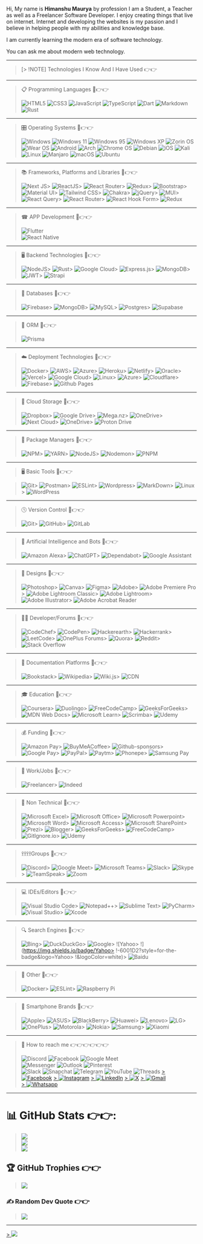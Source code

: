 
Hi, My name is **Himanshu Maurya** by profession I am a Student, a Teacher as well as a Freelancer Software Developer. I enjoy creating things that live on internet. Internet and developing the websites is my passion and I believe in helping people with my abilities and knowledge base.

I am currently learning the modern era of software technology.

You can ask me about modern web technology.
***

> [> !NOTE]
>  Technologies I Know And I Have Used 👉👉

*** 
>  📋 Programming Languages 💪👉👉
>
> ![HTML5](https://img.shields.io/badge/html5-%23E34F26.svg?style=flat&logo=html5&logoColor=white)
> ![CSS3](https://img.shields.io/badge/css3-%231572B6.svg?style=flat&logo=css3&logoColor=white)
> ![JavaScript](https://img.shields.io/badge/javascript-%23323330.svg?style=flat&logo=javascript&logoColor=%23F7DF1E)
> ![TypeScript](https://img.shields.io/badge/typescript-%23007ACC.svg?style=flat&logo=typescript&logoColor=white)
> ![Dart](https://img.shields.io/badge/dart-%230175C2.svg?style=for-the-badge&logo=dart&logoColor=white)
> ![Markdown](https://img.shields.io/badge/markdown-%23000000.svg?style=for-the-badge&logo=markdown&logoColor=white)
> ![Rust](https://img.shields.io/badge/rust-%23000000.svg?style=for-the-badge&logo=rust&logoColor=white)
*** 

>  🎛️ Operating Systems 💪👉👉  
>
> ![Windows](https://img.shields.io/badge/Windows-0078D6?style=for-the-badge&logo=windows&logoColor=white)
> ![Windows 11](https://img.shields.io/badge/Windows%2011-%230079d5.svg?style=for-the-badge&logo=Windows%2011&logoColor=white)
> ![Windows 95](https://img.shields.io/badge/Windows%2095-008484?style=for-the-badge&logo=windows95&logoColor=white)
> ![Windows XP](https://img.shields.io/badge/Windows%20xp-003399?style=for-the-badge&logo=windowsxp&logoColor=white)
> ![Zorin OS](https://img.shields.io/badge/-Zorin%20OS-%2310AAEB?style=for-the-badge&logo=zorin&logoColor=white)
> ![Wear OS](https://img.shields.io/badge/-Wear%20OS-4285F4?style=for-the-badge&logo=wear-os&logoColor=white)
> ![Android](https://img.shields.io/badge/Android-3DDC84?style=for-the-badge&logo=android&logoColor=white)
> ![Arch](https://img.shields.io/badge/Arch%20Linux-1793D1?logo=arch-linux&logoColor=fff&style=for-the-badge)
> ![Chrome OS](https://img.shields.io/badge/chrome%20os-3d89fc?style=for-the-badge&logo=google%20chrome&logoColor=white)
> ![Debian](https://img.shields.io/badge/Debian-D70A53?style=for-the-badge&logo=debian&logoColor=white)
> ![iOS](https://img.shields.io/badge/iOS-000000?style=for-the-badge&logo=ios&logoColor=white)
> ![Kali](https://img.shields.io/badge/Kali-268BEE?style=for-the-badge&logo=kalilinux&logoColor=white)
> ![Linux](https://img.shields.io/badge/Linux-FCC624?style=for-the-badge&logo=linux&logoColor=black)
> ![Manjaro](https://img.shields.io/badge/Manjaro-35BF5C?style=for-the-badge&logo=Manjaro&logoColor=white)
> ![macOS](https://img.shields.io/badge/mac%20os-000000?style=for-the-badge&logo=macos&logoColor=F0F0F0)
> ![Ubuntu](https://img.shields.io/badge/Ubuntu-E95420?style=for-the-badge&logo=ubuntu&logoColor=white)

*** 
>  📚 Frameworks, Platforms and Libraries 💪👉👉  
>
> ![Next JS](https://img.shields.io/badge/Next-black?style=for-the-badge&logo=next.js&logoColor=white)> ![ReactJS](https://img.shields.io/badge/React-20232A?style=for-the-badge&logo=react&logoColor=61DAFB)> ![React Router](https://img.shields.io/badge/React_Router-CA4245?style=for-the-badge&logo=react-router&logoColor=white)> ![Redux](https://img.shields.io/badge/Redux-593D88?style=for-the-badge&logo=redux&logoColor=white)> ![Bootstrap](https://img.shields.io/badge/bootstrap-%23563D7C.svg?style=flat&logo=bootstrap&logoColor=white)> ![Material UI](https://img.shields.io/badge/Material%20UI-007FFF?style=for-the-badge&logo=mui&logoColor=white)> ![Tailwind CSS](https://img.shields.io/badge/Tailwind_CSS-38B2AC?style=for-the-badge&logo=tailwind-css&logoColor=white)> ![Chakra](https://img.shields.io/badge/chakra-%234ED1C5.svg?style=for-the-badge&logo=chakraui&logoColor=white)> ![jQuery](https://img.shields.io/badge/jquery-%230769AD.svg?style=for-the-badge&logo=jquery&logoColor=white)> ![MUI](https://img.shields.io/badge/MUI-%230081CB.svg?style=for-the-badge&logo=mui&logoColor=white)> ![React Query](https://img.shields.io/badge/-React%20Query-FF4154?style=for-the-badge&logo=react%20query&logoColor=white)> ![React Router](https://img.shields.io/badge/React_Router-CA4245?style=for-the-badge&logo=react-router&logoColor=white)> ![React Hook Form](https://img.shields.io/badge/React%20Hook%20Form-%23EC5990.svg?style=for-the-badge&logo=reacthookform&logoColor=white)> ![Redux](https://img.shields.io/badge/redux-%23593d88.svg?style=for-the-badge&logo=redux&logoColor=white)  

  *** 
>  ☎ APP Development 💪👉👉
>  
> ![Flutter](https://img.shields.io/badge/Flutter-%2302569B.svg?style=for-the-badge&logo=Flutter&logoColor=white)  
> ![React Native](https://img.shields.io/badge/react_native-%2320232a.svg?style=for-the-badge&logo=react&logoColor=%2361DAFB)  

  *** 
>  🖥️ Backend Technologies 💪👉👉  
>
> ![NodeJS](https://img.shields.io/badge/node.js-6DA55F?style=flat&logo=node.js&logoColor=white)> ![Rust](https://img.shields.io/badge/Rust-000000?style=for-the-badge&logo=rust&logoColor=white)> ![Google Cloud](https://img.shields.io/badge/Google%20Cloud-%234285F4.svg?style=flat&logo=google-cloud&logoColor=white)> ![Express.js](https://img.shields.io/badge/express.js-%23404d59.svg?style=flat&logo=express&logoColor=%2361DAFB)> ![MongoDB](https://img.shields.io/badge/MongoDB-%234ea94b.svg?style=flat&logo=mongodb&logoColor=white)> ![JWT](https://img.shields.io/badge/JWT-black?style=for-the-badge&logo=JSON%20web%20tokens)> ![Strapi](https://img.shields.io/badge/strapi-%232E7EEA.svg?style=flat&logo=strapi&logoColor=white)  

  *** 
>  💾 Databases 💪👉👉  
>
> ![Firebase](https://img.shields.io/badge/Firebase-039BE5?style=for-the-badge&logo=Firebase&logoColor=white)> ![MongoDB](https://img.shields.io/badge/MongoDB-%234ea94b.svg?style=for-the-badge&logo=mongodb&logoColor=white)> ![MySQL](https://img.shields.io/badge/mysql-%2300f.svg?style=for-the-badge&logo=mysql&logoColor=white)> ![Postgres](https://img.shields.io/badge/postgres-%23316192.svg?style=for-the-badge&logo=postgresql&logoColor=white)> ![Supabase](https://img.shields.io/badge/Supabase-3ECF8E?style=for-the-badge&logo=supabase&logoColor=white)  

  *** 
>  🎋 ORM 💪👉👉  
>
> ![Prisma](https://img.shields.io/badge/Prisma-3982CE?style=for-the-badge&logo=Prisma&logoColor=white)  

  *** 
>  ☁️ Deployment Technologies 💪👉👉  
>
> ![Docker](https://img.shields.io/badge/docker-%230db7ed.svg?style=flat&logo=docker&logoColor=white)> ![AWS](https://img.shields.io/badge/AWS-%23FF9900.svg?style=flat&logo=amazon-aws&logoColor=white)> ![Azure](https://img.shields.io/badge/azure-%230072C6.svg?style=flat&logo=azure-devops&logoColor=white)> ![Heroku](https://img.shields.io/badge/heroku-%23430098.svg?style=flat&logo=heroku&logoColor=white)> ![Netlify](https://img.shields.io/badge/netlify-%23000000.svg?style=flat&logo=netlify&logoColor=#00C7B7)> ![Oracle](https://img.shields.io/badge/Oracle-F80000?style=flat&logo=oracle&logoColor=white)> ![Vercel](https://img.shields.io/badge/vercel-%23000000.svg?style=flat&logo=vercel&logoColor=white)> ![Google Cloud](https://img.shields.io/badge/Google%20Cloud-%234285F4.svg?style=flat&logo=google-cloud&logoColor=white)> ![Linux](https://img.shields.io/badge/linux-%20000000?style=flat&logo=linux&logoColor=white)> ![Azure](https://img.shields.io/badge/azure-%230072C6.svg?style=for-the-badge&logo=microsoftazure&logoColor=white)> ![Cloudflare](https://img.shields.io/badge/Cloudflare-F38020?style=for-the-badge&logo=Cloudflare&logoColor=white)> ![Firebase](https://img.shields.io/badge/firebase-%23039BE5.svg?style=for-the-badge&logo=firebase)> ![Github Pages](https://img.shields.io/badge/github%20pages-121013?style=for-the-badge&logo=github&logoColor=white)  

  *** 
>  📂 Cloud Storage 💪👉👉  
>
> ![Dropbox](https://img.shields.io/badge/Dropbox-%233B4D98.svg?style=for-the-badge&logo=Dropbox&logoColor=white)> ![Google Drive](https://img.shields.io/badge/Google%20Drive-4285F4?style=for-the-badge&logo=googledrive&logoColor=white)> ![Mega.nz](https://img.shields.io/badge/Mega-%23D90007.svg?style=for-the-badge&logo=Mega&logoColor=white)> ![OneDrive](https://img.shields.io/badge/OneDrive-white?style=for-the-badge&logo=Microsoft%20OneDrive&logoColor=0078D4)> ![Next Cloud](https://img.shields.io/badge/Next%20Cloud-0B94DE?style=for-the-badge&logo=nextcloud&logoColor=white)> ![OneDrive](https://img.shields.io/badge/OneDrive-0078D4.svg?style=for-the-badge&logo=microsoftonedrive&logoColor=white)> ![Proton Drive](https://img.shields.io/badge/Proton%20Drive-6d4aff?style=for-the-badge&logo=proton%20drive&logoColor=white)  

  *** 
>  💾 Package Managers 💪👉👉  
>  
> ![NPM](https://img.shields.io/badge/NPM-%23000000.svg?style=flat&logo=npm&logoColor=white)> ![YARN](https://img.shields.io/badge/Yarn-2C8EBB?style=for-the-badge&logo=yarn&logoColor=white)> ![NodeJS](https://img.shields.io/badge/node.js-6DA55F?style=for-the-badge&logo=node.js&logoColor=white)> ![Nodemon](https://img.shields.io/badge/NODEMON-%23323330.svg?style=for-the-badge&logo=nodemon&logoColor=%BBDEAD)> ![PNPM](https://img.shields.io/badge/pnpm-%234a4a4a.svg?style=for-the-badge&logo=pnpm&logoColor=f69220)  

  *** 
>  🖥️ Basic Tools 💪👉👉  
  
> ![Git](https://img.shields.io/badge/git-88CE02.svg?style=flat&logo=git&logoColor=white)> ![Postman](https://img.shields.io/badge/Postman-FF6C37?style=flat&logo=postman&logoColor=white)> ![ESLint](https://img.shields.io/badge/ESLint-4B3263?style=flat&logo=eslint&logoColor=white)> ![Wordpress](https://img.shields.io/badge/Wordpress-21759B?style=for-the-badge&logo=wordpress&logoColor=white)> ![MarkDown](https://img.shields.io/badge/Markdown-000000?style=for-the-badge&logo=markdown&logoColor=white)> ![Linux](https://img.shields.io/badge/linux-%20000000?style=flat&logo=linux&logoColor=white)> ![WordPress](https://img.shields.io/badge/WordPress-%23117AC9.svg?style=for-the-badge&logo=WordPress&logoColor=white)  

  *** 
>  🕓 Version Control 💪👉👉  
> 
> ![Git](https://img.shields.io/badge/git-%23F05033.svg?style=for-the-badge&logo=git&logoColor=white)> ![GitHub](https://img.shields.io/badge/github-%23121011.svg?style=for-the-badge&logo=github&logoColor=white)> ![GitLab](https://img.shields.io/badge/gitlab-%23181717.svg?style=for-the-badge&logo=gitlab&logoColor=white)  

  *** 
>  🤖 Artificial Intelligence and Bots 💪👉👉  
>  
> ![Amazon Alexa](https://img.shields.io/badge/amazon%20alexa-52b5f7?style=for-the-badge&logo=amazon%20alexa&logoColor=white)> ![ChatGPT](https://img.shields.io/badge/chatGPT-74aa9c?style=for-the-badge&logo=openai&logoColor=white)> ![Dependabot](https://img.shields.io/badge/dependabot-025E8C?style=for-the-badge&logo=dependabot&logoColor=white)> ![Google Assistant](https://img.shields.io/badge/google%20assistant-4285F4?style=for-the-badge&logo=google%20assistant&logoColor=white)  

  *** 
>  🎨 Designs 💪👉👉 
> 
> ![Photoshop](https://img.shields.io/badge/Adobe%20Photoshop-31A8FF?style=for-the-badge&logo=Adobe%20Photoshop&logoColor=black)> ![Canva](https://img.shields.io/badge/Canva-%2300C4CC.svg?&style=for-the-badge&logo=Canva&logoColor=white)> ![Figma](https://img.shields.io/badge/figma-%23F24E1E.svg?style=for-the-badge&logo=figma&logoColor=white)> ![Adobe](https://img.shields.io/badge/adobe-%23FF0000.svg?style=for-the-badge&logo=adobe&logoColor=white)> ![Adobe Premiere Pro](https://img.shields.io/badge/Adobe%20Premiere%20Pro-9999FF.svg?style=for-the-badge&logo=Adobe%20Premiere%20Pro&logoColor=white)> ![Adobe Lightroom Classic](https://img.shields.io/badge/Adobe%20Lightroom%20Classic-31A8FF.svg?style=for-the-badge&logo=Adobe%20Lightroom%20Classic&logoColor=white)> ![Adobe Lightroom](https://img.shields.io/badge/Adobe%20Lightroom-31A8FF.svg?style=for-the-badge&logo=Adobe%20Lightroom&logoColor=white)> ![Adobe Illustrator](https://img.shields.io/badge/adobe%20illustrator-%23FF9A00.svg?style=for-the-badge&logo=adobe%20illustrator&logoColor=white)> ![Adobe Acrobat Reader](https://img.shields.io/badge/Adobe%20Acrobat%20Reader-EC1C24.svg?style=for-the-badge&logo=Adobe%20Acrobat%20Reader&logoColor=white)  

  *** 
>  🧑‍💻 Developer/Forums 💪👉👉 
>  
> ![CodeChef](https://img.shields.io/badge/CodeChef-%23964B00.svg?style=for-the-badge&logo=CodeChef&logoColor=white)> ![CodePen](https://img.shields.io/badge/Codepen-000000?style=for-the-badge&logo=codepen&logoColor=white)> ![Hackerearth](https://img.shields.io/badge/HackerEarth-%232C3454.svg?&style=for-the-badge&logo=HackerEarth&logoColor=Blue)> ![Hackerrank](https://img.shields.io/badge/-Hackerrank-2EC866?style=for-the-badge&logo=HackerRank&logoColor=white)> ![LeetCode](https://img.shields.io/badge/LeetCode-000000?style=for-the-badge&logo=LeetCode&logoColor=#d16c06)> ![OnePlus Forums](https://img.shields.io/badge/OnePlusForums-%23EB0028.svg?style=for-the-badge&logo=OnePlus&logoColor=white)> ![Quora](https://img.shields.io/badge/Quora-%23B92B27.svg?style=for-the-badge&logo=Quora&logoColor=white)> ![Reddit](https://img.shields.io/badge/Reddit-%23FF4500.svg?style=for-the-badge&logo=Reddit&logoColor=white)> ![Stack Overflow](https://img.shields.io/badge/-Stackoverflow-FE7A16?style=for-the-badge&logo=stack-overflow&logoColor=white)  

  *** 
>  📑 Documentation Platforms 💪👉👉 
>  
> ![Bookstack](https://img.shields.io/badge/Bookstack-%230288D1.svg?style=for-the-badge&logo=bookstack&logoColor=white)> ![Wikipedia](https://img.shields.io/badge/Wikipedia-%23000000.svg?style=for-the-badge&logo=wikipedia&logoColor=white)> ![Wiki.js](https://img.shields.io/badge/wiki.js-%231976D2.svg?style=for-the-badge&logo=wikidotjs&logoColor=white)> ![CDN](https://img.shields.io/badge/cdn-%231976D2.svg?style=for-the-badge&logo=cdn&logoColor=white)  

  *** 
>  🎓 Education 💪👉👉
>  
> ![Coursera](https://img.shields.io/badge/Coursera-%230056D2.svg?style=for-the-badge&logo=Coursera&logoColor=white)> ![Duolingo](https://img.shields.io/badge/Duolingo-%234DC730.svg?style=for-the-badge&logo=Duolingo&logoColor=white)> ![FreeCodeCamp](https://img.shields.io/badge/Freecodecamp-%23123.svg?&style=for-the-badge&logo=freecodecamp&logoColor=green)> ![GeeksForGeeks](https://img.shields.io/badge/GeeksforGeeks-gray?style=for-the-badge&logo=geeksforgeeks&logoColor=35914c)> ![MDN Web Docs](https://img.shields.io/badge/MDN_Web_Docs-black?style=for-the-badge&logo=mdnwebdocs&logoColor=white)> ![Microsoft Learn](https://img.shields.io/badge/Microsoft_Learn-258ffa?style=for-the-badge&logo=microsoft&logoColor=white)> ![Scrimba](https://img.shields.io/badge/scrimba-2B283A?style=for-the-badge&logo=scrimba&logoColor=white)> ![Udemy](https://img.shields.io/badge/Udemy-A435F0?style=for-the-badge&logo=Udemy&logoColor=white)  

  *** 
>  💰 Funding 💪👉👉 
>  
> ![Amazon Pay](https://img.shields.io/badge/AmazonPay-ff9900.svg?style=for-the-badge&logo=Amazon-Pay&logoColor=white)> ![BuyMeACoffee](https://img.shields.io/badge/Buy%20Me%20a%20Coffee-ffdd00?style=for-the-badge&logo=buy-me-a-coffee&logoColor=black)> ![Github-sponsors](https://img.shields.io/badge/sponsor-30363D?style=for-the-badge&logo=GitHub-Sponsors&logoColor=#EA4AAA)> ![Google Pay](https://img.shields.io/badge/GooglePay-%233780F1.svg?style=for-the-badge&logo=Google-Pay&logoColor=white)> ![PayPal](https://img.shields.io/badge/PayPal-00457C?style=for-the-badge&logo=paypal&logoColor=white)> ![Paytm](https://img.shields.io/badge/Paytm-1C2C94?style=for-the-badge&logo=paytm&logoColor=05BAF3)> ![Phonepe](https://img.shields.io/badge/Phonepe-54039A?style=for-the-badge&logo=phonepe&logoColor=white)> ![Samsung Pay](https://img.shields.io/badge/SamsungPay-1428A0.svg?style=for-the-badge&logo=Samsung-Pay&logoColor=white)  

  *** 
>  💼 Work/Jobs 💪👉👉
> 
> ![Freelancer](https://img.shields.io/badge/Freelancer-29B2FE?style=for-the-badge&logo=Freelancer&logoColor=white)> ![Indeed](https://img.shields.io/badge/indeed-003A9B?style=for-the-badge&logo=indeed&logoColor=white)  

  *** 
>  🥅 Non Technical 💪👉👉 
>  
> ![Microsoft Excel](https://img.shields.io/badge/Microsoft_Excel-217346?style=for-the-badge&logo=microsoft-excel&logoColor=white)> ![Microsoft Office](https://img.shields.io/badge/Microsoft_Office-D83B01?style=for-the-badge&logo=microsoft-office&logoColor=white)> ![Microsoft Powerpoint](https://img.shields.io/badge/Microsoft_PowerPoint-B7472A?style=for-the-badge&logo=microsoft-powerpoint&logoColor=white)> ![Microsoft Word](https://img.shields.io/badge/Microsoft_Word-2B579A?style=for-the-badge&logo=microsoft-word&logoColor=white)> ![Microsoft Access](https://img.shields.io/badge/Microsoft_Access-A4373A?style=for-the-badge&logo=microsoft-access&logoColor=white)> ![Microsoft SharePoint ](https://img.shields.io/badge/Microsoft_SharePoint-0078D4?style=for-the-badge&logo=microsoft-sharepoint&logoColor=white)> ![Prezi](https://img.shields.io/badge/Prezi-3181FF?style=for-the-badge&logo=prezi&logoColor=white)> ![Blogger](https://img.shields.io/badge/Blogger-FF5722?style=for-the-badge&logo=blogger&logoColor=white)> ![GeeksForGeeks](https://img.shields.io/badge/GeeksforGeeks-298D46?style=for-the-badge&logo=geeksforgeeks&logoColor=white)> ![FreeCodeCamp](https://img.shields.io/badge/freecodecamp-27273D?style=for-the-badge&logo=freecodecamp&logoColor=white)> ![GitIgnore.io](https://img.shields.io/badge/gitignore%20io-204ECF?style=for-the-badge&logo=gitignoredotio&logoColor=white)> ![Udemy](https://img.shields.io/badge/Udemy-EC5252?style=for-the-badge&logo=Udemy&logoColor=white)  

  *** 
>  𖨆𖨆𖨆𖨆Groups 💪👉👉 
>  
> ![Discord](https://img.shields.io/badge/Discord-5865F2?style=for-the-badge&logo=discord&logoColor=white)> ![Google Meet](https://img.shields.io/badge/Google%20Meet-00897B?style=for-the-badge&logo=google-meet&logoColor=white)> ![Microsoft Teams](https://img.shields.io/badge/Microsoft_Teams-6264A7?style=for-the-badge&logo=microsoft-teams&logoColor=white)> ![Slack](https://img.shields.io/badge/Slack-4A154B?style=for-the-badge&logo=slack&logoColor=white)> ![Skype](https://img.shields.io/badge/Skype-00AFF0?style=for-the-badge&logo=skype&logoColor=white)> ![TeamSpeak](https://img.shields.io/badge/TeamSpeak-2580C3?style=for-the-badge&logo=teamspeak&logoColor=white)> ![Zoom](https://img.shields.io/badge/Zoom-2D8CFF?style=for-the-badge&logo=zoom&logoColor=white)  

  *** 
>  💻 IDEs/Editors 💪👉👉
>  
> ![Visual Studio Code](https://img.shields.io/badge/Visual_Studio_Code-0078D4?style=for-the-badge&logo=visual%20studio%20code&logoColor=white)> ![Notepad++](https://img.shields.io/badge/Notepad++-90E59A.svg?style=for-the-badge&logo=notepad%2B%2B&logoColor=black)> ![Sublime Text](https://img.shields.io/badge/sublime_text-%23575757.svg?&style=for-the-badge&logo=sublime-text&logoColor=important)> ![PyCharm](https://img.shields.io/badge/pycharm-143?style=for-the-badge&logo=pycharm&logoColor=black&color=black&labelColor=green)> ![Visual Studio](https://img.shields.io/badge/Visual%20Studio-5C2D91.svg?style=for-the-badge&logo=visual-studio&logoColor=white)> ![Xcode](https://img.shields.io/badge/Xcode-007ACC?style=for-the-badge&logo=Xcode&logoColor=white)  

  *** 
>  🔍 Search Engines 💪👉👉
>  
> ![Bing](https://img.shields.io/badge/Microsoft%20Bing-258FFA?style=for-the-badge&logo=Microsoft%20Bing&logoColor=white)> ![DuckDuckGo](https://img.shields.io/badge/DuckDuckGo-DE5833?style=for-the-badge&logo=DuckDuckGo&logoColor=white)> ![Google](https://img.shields.io/badge/google-4285F4?style=for-the-badge&logo=google&logoColor=white)> ![Yahoo> !](https://img.shields.io/badge/Yahoo> !-6001D2?style=for-the-badge&logo=Yahoo> !&logoColor=white)> ![Baidu](https://img.shields.io/badge/Baidu-2932E1?style=for-the-badge&logo=Baidu&logoColor=white)  

  *** 
>  🥅 Other 💪👉👉
>  
> ![Docker](https://img.shields.io/badge/docker-%230db7ed.svg?style=for-the-badge&logo=docker&logoColor=white)> ![ESLint](https://img.shields.io/badge/ESLint-4B3263?style=for-the-badge&logo=eslint&logoColor=white)> ![Raspberry Pi](https://img.shields.io/badge/-RaspberryPi-C51A4A?style=for-the-badge&logo=Raspberry-Pi)  

  *** 
>  📱 Smartphone Brands 💪👉👉  
>  
> ![Apple](https://img.shields.io/badge/Apple-%23000000.svg?style=for-the-badge&logo=apple&logoColor=white)> ![ASUS](https://img.shields.io/badge/asus-000080.svg?style=for-the-badge&logo=asus&logoColor=white)> ![BlackBerry](https://img.shields.io/badge/blackberry-808080.svg?style=for-the-badge&logo=blackberry&logoColor=white)> ![Huawei](https://img.shields.io/badge/Huawei-%23FF0000.svg?style=for-the-badge&logo=huawei&logoColor=white)> ![Lenovo](https://img.shields.io/badge/lenovo-E2231A?style=for-the-badge&logo=lenovo&logoColor=white)> ![LG](https://img.shields.io/badge/lg-a50034.svg?style=for-the-badge&logo=lg&logoColor=white)> ![OnePlus](https://img.shields.io/badge/OnePlus-%23F5010C.svg?style=for-the-badge&logo=oneplus&logoColor=white)> ![Motorola](https://img.shields.io/badge/Motorola-%23E1140A.svg?style=for-the-badge&logo=motorola&logoColor=white)> ![Nokia](https://img.shields.io/badge/Nokia-%23124191.svg?style=for-the-badge&logo=nokia&logoColor=white)> ![Samsung](https://img.shields.io/badge/Samsung-%231428A0.svg?style=for-the-badge&logo=samsung&logoColor=white)> ![Xiaomi](https://img.shields.io/badge/Xiaomi-%23FF6900.svg?style=for-the-badge&logo=xiaomi&logoColor=white)  

  *** 
>  💬 How to reach me 👉👉👉👉👉👉
>  
 > ![Discord](https://img.shields.io/badge/Discord-%235865F2.svg?style=for-the-badge&logo=discord&logoColor=white)
 > ![Facebook](https://img.shields.io/badge/Facebook-%231877F2.svg?style=for-the-badge&logo=Facebook&logoColor=white)
 > ![Google Meet](https://img.shields.io/badge/Google%20Meet-00897B?style=for-the-badge&logo=google-meet&logoColor=white)  
 > ![Messenger](https://img.shields.io/badge/Messenger-00B2FF?style=for-the-badge&logo=messenger&logoColor=white)
 > ![Outlook](https://img.shields.io/badge/Microsoft_Outlook-0078D4?style=for-the-badge&logo=microsoft-outlook&logoColor=white) 
 > ![Pinterest](https://img.shields.io/badge/Pinterest-%23E60023.svg?style=for-the-badge&logo=Pinterest&logoColor=white)  
 > ![Slack](https://img.shields.io/badge/Slack-4A154B?style=for-the-badge&logo=slack&logoColor=white) 
 > ![Snapchat](https://img.shields.io/badge/Snapchat-%23FFFC00.svg?style=for-the-badge&logo=Snapchat&logoColor=white)
 > ![Telegram](https://img.shields.io/badge/Telegram-2CA5E0?style=for-the-badge&logo=telegram&logoColor=white)
 > ![YouTube](https://img.shields.io/badge/YouTube-%23FF0000.svg?style=for-the-badge&logo=YouTube&logoColor=white) 
 > ![Threads](https://img.shields.io/badge/Threads-000000?style=for-the-badge&logo=Threads&logoColor=white)
 [> ![Facebook](https://img.shields.io/badge/Facebook-1877F2?style=for-the-badge&logo=facebook&logoColor=white)](https://www.facebook.com/hmaurya1999)
[> ![Instagram](https://img.shields.io/badge/Instagram-E4405F?style=for-the-badge&logo=instagram&logoColor=white)](https://www.instagram.com/https.himanshu.in)
[> ![LinkedIn](https://img.shields.io/badge/LinkedIn-%230077B5.svg?logo=linkedin&logoColor=white)](https://www.linkedin.com/in/himanshu-maurya-59663020b/)
[> ![X](https://img.shields.io/badge/X-%23000000.svg?style=for-the-badge&logo=X&logoColor=white)](https://twitter.com/hmaurya_1999)
[> ![Gmail](https://img.shields.io/badge/Gmail-D14836?style=for-the-badge&logo=gmail&logoColor=white)](mauryahimanshu1999@gmail.com)  
[> ![Whatsapp](https://img.shields.io/badge/WhatsApp-25D366?style=for-the-badge&logo=whatsapp&logoColor=white)](http://wa.me/917499986369)

  *** 
# 📊 GitHub Stats 👉👉:  
  
> ![](https://github-readme-stats.vercel.app/api?username=mhimanshum&theme=vue&hide_border=false&include_all_commits=true&count_private=true)  
> ![](https://github-readme-streak-stats.herokuapp.com/?user=mhimanshum&theme=vue&hide_border=false)  
> ![](https://github-readme-stats.vercel.app/api/top-langs/?username=mhimanshum&theme=vue&hide_border=false&include_all_commits=true&count_private=true&layout=compact)

## 🏆 GitHub Trophies 👉👉
  
> ![](https://github-profile-trophy.vercel.app/?username=mhimanshum&theme=juicyfresh&no-frame=false&no-bg=false&margin-w=4)

### ✍️ Random Dev Quote 👉👉
  
> ![](https://quotes-github-readme.vercel.app/api?type=horizontal&theme=light)

---

[> ![](https://visitcount.itsvg.in/api?id=mhimanshum&label=Profile%20Views&color=5&pretty=true)](https://visitcount.itsvg.in)
